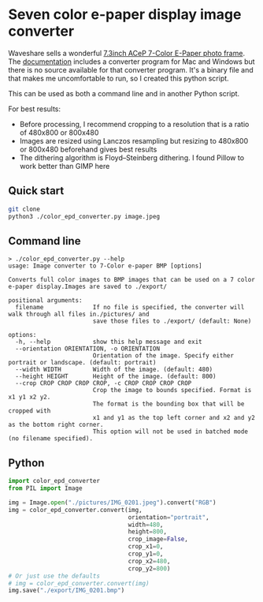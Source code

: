 # Seven color e-paper display image converter

Waveshare sells a wonderful [7.3inch ACeP 7-Color E-Paper photo frame](https://www.waveshare.com/photopainter.htm).
The [documentation](https://www.waveshare.com/wiki/PhotoPainter) includes a converter program for Mac and Windows but
there is no source available for that converter program. It's a binary file and that makes me uncomfortable to run,
so I created this python script.

This can be used as both a command line and in another Python script.

For best results:
* Before processing, I recommend cropping to a resolution that is a ratio of 480x800 or 800x480
* Images are resized using Lanczos resampling but resizing to 480x800 or 800x480 beforehand gives best results
* The dithering algorithm is Floyd–Steinberg dithering. I found Pillow to work better than GIMP here


## Quick start

```bash
git clone
python3 ./color_epd_converter.py image.jpeg
```

## Command line

```
> ./color_epd_converter.py --help   
usage: Image converter to 7-Color e-paper BMP [options]

Converts full color images to BMP images that can be used on a 7 color e-paper display.Images are saved to ./export/

positional arguments:
  filename              If no file is specified, the converter will walk through all files in./pictures/ and
                        save those files to ./export/ (default: None)

options:
  -h, --help            show this help message and exit
  --orientation ORIENTATION, -o ORIENTATION
                        Orientation of the image. Specify either portrait or landscape. (default: portrait)
  --width WIDTH         Width of the image. (default: 480)
  --height HEIGHT       Height of the image. (default: 800)
  --crop CROP CROP CROP CROP, -c CROP CROP CROP CROP
                        Crop the image to bounds specified. Format is x1 y1 x2 y2.
                        The format is the bounding box that will be cropped with
                        x1 and y1 as the top left corner and x2 and y2 as the bottom right corner.
                        This option will not be used in batched mode (no filename specified).
```

## Python

```python
import color_epd_converter
from PIL import Image

img = Image.open("./pictures/IMG_0201.jpeg").convert("RGB")
img = color_epd_converter.convert(img,
                                  orientation="portrait",
                                  width=480,
                                  height=800,
                                  crop_image=False,
                                  crop_x1=0,
                                  crop_y1=0,
                                  crop_x2=480,
                                  crop_y2=800)
# Or just use the defaults
# img = color_epd_converter.convert(img)
img.save("./export/IMG_0201.bmp")
```
